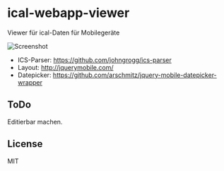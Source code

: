ical-webapp-viewer
==================

Viewer für ical-Daten für Mobilegeräte


![Screenshot](http://kalender.vwi.org/screenshoot.png)

- ICS-Parser: https://github.com/johngrogg/ics-parser
- Layout: http://jquerymobile.com/
- Datepicker: https://github.com/arschmitz/jquery-mobile-datepicker-wrapper


ToDo
----

Editierbar machen.



License
----

MIT
